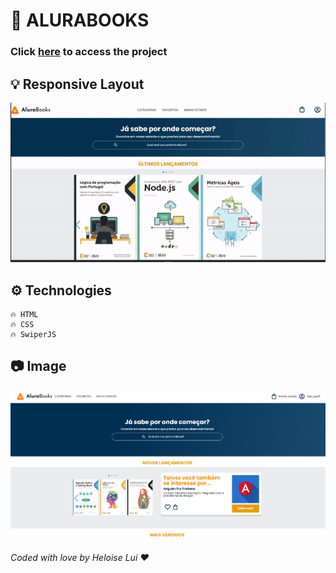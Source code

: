 # 🚀 ALURABOOKS 
### Click [here](https://heloiselui.github.io/alurabooks/) to access the project

## 💡 Responsive Layout

![Responsive Layout](./assets/responsive-design-alura.gif "Responsive Layout")

## ⚙️ Technologies
```
🔥 HTML
🔥 CSS
🔥 SwiperJS
```

## 📷 Image
![Screenshot of the AluraBooks home screen](./assets/project-photo.png)

###### Coded with love by Heloise Lui ♥️

























